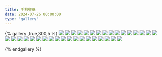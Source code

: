 ```yaml
---
title: 手机壁纸
date: 2024-07-26 00:00:00
type: "gallery"
---
```


{% gallery  ,true,300,5 %}
![](https://promise-thj.oss-cn-guangzhou.aliyuncs.com/%E5%A4%A7%E8%A5%BF%E4%BA%9A%E7%8E%96%E7%92%83%20FC/%E6%89%8B%E6%9C%BA%E5%A3%81%E7%BA%B8/photo_940_0560facc290f60d9.jpg)
![](https://promise-thj.oss-cn-guangzhou.aliyuncs.com/%E5%A4%A7%E8%A5%BF%E4%BA%9A%E7%8E%96%E7%92%83%20FC/%E6%89%8B%E6%9C%BA%E5%A3%81%E7%BA%B8/photo_940_06ade748005913ad.jpg)
![](https://promise-thj.oss-cn-guangzhou.aliyuncs.com/%E5%A4%A7%E8%A5%BF%E4%BA%9A%E7%8E%96%E7%92%83%20FC/%E6%89%8B%E6%9C%BA%E5%A3%81%E7%BA%B8/photo_940_0739ead1261b679b.jpg)
![](https://promise-thj.oss-cn-guangzhou.aliyuncs.com/%E5%A4%A7%E8%A5%BF%E4%BA%9A%E7%8E%96%E7%92%83%20FC/%E6%89%8B%E6%9C%BA%E5%A3%81%E7%BA%B8/photo_940_0fdb38a1b3ff59cf.jpg)
![](https://promise-thj.oss-cn-guangzhou.aliyuncs.com/%E5%A4%A7%E8%A5%BF%E4%BA%9A%E7%8E%96%E7%92%83%20FC/%E6%89%8B%E6%9C%BA%E5%A3%81%E7%BA%B8/photo_940_101f07289472c13b.jpg)
![](https://promise-thj.oss-cn-guangzhou.aliyuncs.com/%E5%A4%A7%E8%A5%BF%E4%BA%9A%E7%8E%96%E7%92%83%20FC/%E6%89%8B%E6%9C%BA%E5%A3%81%E7%BA%B8/photo_940_10425e942b318006.jpg)
![](https://promise-thj.oss-cn-guangzhou.aliyuncs.com/%E5%A4%A7%E8%A5%BF%E4%BA%9A%E7%8E%96%E7%92%83%20FC/%E6%89%8B%E6%9C%BA%E5%A3%81%E7%BA%B8/photo_940_14c3f6b19bb66cbf.jpg)
![](https://promise-thj.oss-cn-guangzhou.aliyuncs.com/%E5%A4%A7%E8%A5%BF%E4%BA%9A%E7%8E%96%E7%92%83%20FC/%E6%89%8B%E6%9C%BA%E5%A3%81%E7%BA%B8/photo_940_19a98e96c7828da6.jpg)
![](https://promise-thj.oss-cn-guangzhou.aliyuncs.com/%E5%A4%A7%E8%A5%BF%E4%BA%9A%E7%8E%96%E7%92%83%20FC/%E6%89%8B%E6%9C%BA%E5%A3%81%E7%BA%B8/photo_940_1cdbbcaf4659eabd.jpg)
![](https://promise-thj.oss-cn-guangzhou.aliyuncs.com/%E5%A4%A7%E8%A5%BF%E4%BA%9A%E7%8E%96%E7%92%83%20FC/%E6%89%8B%E6%9C%BA%E5%A3%81%E7%BA%B8/photo_940_273964a3756e1c9a.jpg)
![](https://promise-thj.oss-cn-guangzhou.aliyuncs.com/%E5%A4%A7%E8%A5%BF%E4%BA%9A%E7%8E%96%E7%92%83%20FC/%E6%89%8B%E6%9C%BA%E5%A3%81%E7%BA%B8/photo_940_2acd55b78c0045e7.jpg)
![](https://promise-thj.oss-cn-guangzhou.aliyuncs.com/%E5%A4%A7%E8%A5%BF%E4%BA%9A%E7%8E%96%E7%92%83%20FC/%E6%89%8B%E6%9C%BA%E5%A3%81%E7%BA%B8/photo_940_34da059500e8d09d.jpg)
![](https://promise-thj.oss-cn-guangzhou.aliyuncs.com/%E5%A4%A7%E8%A5%BF%E4%BA%9A%E7%8E%96%E7%92%83%20FC/%E6%89%8B%E6%9C%BA%E5%A3%81%E7%BA%B8/photo_940_378759f656f51dc8.jpg)
![](https://promise-thj.oss-cn-guangzhou.aliyuncs.com/%E5%A4%A7%E8%A5%BF%E4%BA%9A%E7%8E%96%E7%92%83%20FC/%E6%89%8B%E6%9C%BA%E5%A3%81%E7%BA%B8/photo_940_399e7eab5d208bdf.jpg)
![](https://promise-thj.oss-cn-guangzhou.aliyuncs.com/%E5%A4%A7%E8%A5%BF%E4%BA%9A%E7%8E%96%E7%92%83%20FC/%E6%89%8B%E6%9C%BA%E5%A3%81%E7%BA%B8/photo_940_3fc0e20cb7db433a.jpg)
![](https://promise-thj.oss-cn-guangzhou.aliyuncs.com/%E5%A4%A7%E8%A5%BF%E4%BA%9A%E7%8E%96%E7%92%83%20FC/%E6%89%8B%E6%9C%BA%E5%A3%81%E7%BA%B8/photo_940_43fb7ded9f26751e.jpg)
![](https://promise-thj.oss-cn-guangzhou.aliyuncs.com/%E5%A4%A7%E8%A5%BF%E4%BA%9A%E7%8E%96%E7%92%83%20FC/%E6%89%8B%E6%9C%BA%E5%A3%81%E7%BA%B8/photo_940_4bd3544692fd8969.jpg)
![](https://promise-thj.oss-cn-guangzhou.aliyuncs.com/%E5%A4%A7%E8%A5%BF%E4%BA%9A%E7%8E%96%E7%92%83%20FC/%E6%89%8B%E6%9C%BA%E5%A3%81%E7%BA%B8/photo_940_5545e21d6e70650e.jpg)
![](https://promise-thj.oss-cn-guangzhou.aliyuncs.com/%E5%A4%A7%E8%A5%BF%E4%BA%9A%E7%8E%96%E7%92%83%20FC/%E6%89%8B%E6%9C%BA%E5%A3%81%E7%BA%B8/photo_940_6d1486ead1f589d0.png)
![](https://promise-thj.oss-cn-guangzhou.aliyuncs.com/%E5%A4%A7%E8%A5%BF%E4%BA%9A%E7%8E%96%E7%92%83%20FC/%E6%89%8B%E6%9C%BA%E5%A3%81%E7%BA%B8/photo_940_6e4fac0e808c5f8d.jpg)
![](https://promise-thj.oss-cn-guangzhou.aliyuncs.com/%E5%A4%A7%E8%A5%BF%E4%BA%9A%E7%8E%96%E7%92%83%20FC/%E6%89%8B%E6%9C%BA%E5%A3%81%E7%BA%B8/photo_940_6f88d1e80575b935.jpg)
![](https://promise-thj.oss-cn-guangzhou.aliyuncs.com/%E5%A4%A7%E8%A5%BF%E4%BA%9A%E7%8E%96%E7%92%83%20FC/%E6%89%8B%E6%9C%BA%E5%A3%81%E7%BA%B8/photo_940_74a0c2f3da5a46ea.png)
![](https://promise-thj.oss-cn-guangzhou.aliyuncs.com/%E5%A4%A7%E8%A5%BF%E4%BA%9A%E7%8E%96%E7%92%83%20FC/%E6%89%8B%E6%9C%BA%E5%A3%81%E7%BA%B8/photo_940_7a86310ac6672e29.jpg)
![](https://promise-thj.oss-cn-guangzhou.aliyuncs.com/%E5%A4%A7%E8%A5%BF%E4%BA%9A%E7%8E%96%E7%92%83%20FC/%E6%89%8B%E6%9C%BA%E5%A3%81%E7%BA%B8/photo_940_7f3a81f19169fa1e.jpg)
![](https://promise-thj.oss-cn-guangzhou.aliyuncs.com/%E5%A4%A7%E8%A5%BF%E4%BA%9A%E7%8E%96%E7%92%83%20FC/%E6%89%8B%E6%9C%BA%E5%A3%81%E7%BA%B8/photo_940_85d5b4ab65723d2f.jpg)
![](https://promise-thj.oss-cn-guangzhou.aliyuncs.com/%E5%A4%A7%E8%A5%BF%E4%BA%9A%E7%8E%96%E7%92%83%20FC/%E6%89%8B%E6%9C%BA%E5%A3%81%E7%BA%B8/photo_940_89010957a87569e0.jpg)
![](https://promise-thj.oss-cn-guangzhou.aliyuncs.com/%E5%A4%A7%E8%A5%BF%E4%BA%9A%E7%8E%96%E7%92%83%20FC/%E6%89%8B%E6%9C%BA%E5%A3%81%E7%BA%B8/photo_940_8c53c20eda622c53.jpg)
![](https://promise-thj.oss-cn-guangzhou.aliyuncs.com/%E5%A4%A7%E8%A5%BF%E4%BA%9A%E7%8E%96%E7%92%83%20FC/%E6%89%8B%E6%9C%BA%E5%A3%81%E7%BA%B8/photo_940_91747759aeaaab8c.jpg)
![](https://promise-thj.oss-cn-guangzhou.aliyuncs.com/%E5%A4%A7%E8%A5%BF%E4%BA%9A%E7%8E%96%E7%92%83%20FC/%E6%89%8B%E6%9C%BA%E5%A3%81%E7%BA%B8/photo_940_9c1142f78bbd8583.jpg)
![](https://promise-thj.oss-cn-guangzhou.aliyuncs.com/%E5%A4%A7%E8%A5%BF%E4%BA%9A%E7%8E%96%E7%92%83%20FC/%E6%89%8B%E6%9C%BA%E5%A3%81%E7%BA%B8/photo_940_b54686bf0c38b856.jpg)
![](https://promise-thj.oss-cn-guangzhou.aliyuncs.com/%E5%A4%A7%E8%A5%BF%E4%BA%9A%E7%8E%96%E7%92%83%20FC/%E6%89%8B%E6%9C%BA%E5%A3%81%E7%BA%B8/photo_940_b588a8832489629b.jpg)
![](https://promise-thj.oss-cn-guangzhou.aliyuncs.com/%E5%A4%A7%E8%A5%BF%E4%BA%9A%E7%8E%96%E7%92%83%20FC/%E6%89%8B%E6%9C%BA%E5%A3%81%E7%BA%B8/photo_940_c727aa2ec5bd05e7.png)
![](https://promise-thj.oss-cn-guangzhou.aliyuncs.com/%E5%A4%A7%E8%A5%BF%E4%BA%9A%E7%8E%96%E7%92%83%20FC/%E6%89%8B%E6%9C%BA%E5%A3%81%E7%BA%B8/photo_940_eb18ed14993b915c.jpg)
![](https://promise-thj.oss-cn-guangzhou.aliyuncs.com/%E5%A4%A7%E8%A5%BF%E4%BA%9A%E7%8E%96%E7%92%83%20FC/%E6%89%8B%E6%9C%BA%E5%A3%81%E7%BA%B8/photo_940_ede81e66a4d9418e.jpg)
![](https://promise-thj.oss-cn-guangzhou.aliyuncs.com/%E5%A4%A7%E8%A5%BF%E4%BA%9A%E7%8E%96%E7%92%83%20FC/%E6%89%8B%E6%9C%BA%E5%A3%81%E7%BA%B8/photo_940_f5d323a06df93c21.png)

{% endgallery %}